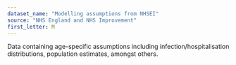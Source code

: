 ```yaml
---
dataset_name: "Modelling assumptions from NHSEI"
source: "NHS England and NHS Improvement"
first_letter: M
---
```

Data containing age-specific assumptions including infection/hospitalisation distributions, population estimates, amongst others.